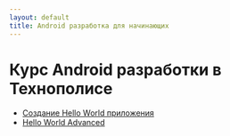 ```yaml
---
layout: default
title: Android разработка для начинающих
---
```


# Курс Android разработки в Технополисе

- [Создание Hello World приложения](01_hello_world/)
- [Hello World Advanced](01_advanced_hello_world/)

